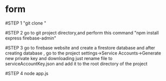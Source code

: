 # form
#STEP 1
"git clone <git-file-link>"

#STEP 2
go to git project directory,and perform this command
"npm install express firebase-admin"

#STEP 3
go to firebase website and create a firestore database and after creating database , go to the project settings->Service Accounts->Generate new private key and downloading just rename file to serviceAccountKey.json and add it to the root directory of the project

#STEP 4
node app.js
